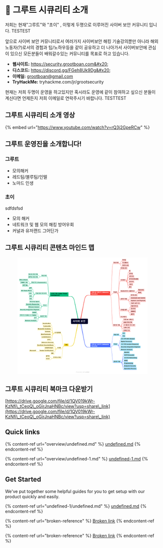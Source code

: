 # 👋 그루트 시큐리티 소개

저희는 현재"그루트"와 "초이" , 이렇게 두명으로 이루어진 사이버 보안 커뮤니티 입니다. TESTEST

앞으로 사이버 보안 커뮤니티로서 여러가지 사이버보안 해킹 기술강의뿐만 아니라 해외 노동자(?)로서의 경험과 팁/노하우등을 같이 공유하고 더 나아가서 사이버보안에 관심이 있으신 모든분들이 배워갈수있는 커뮤니티를 목표로 하고 있습니다.

* **웹사이트:** https://security.grootboan.com&#x20;
* **디스코드:** https://discord.gg/FGeh8Uk9Dg&#x20;
* **이메일:** grootboan@gmail.com
* **TryHackMe:** tryhackme.com/jr/grootsecurity

현재는 저희 두명이 운영을 하고있지만 혹시라도 운영에 같이 참여하고 싶으신 분들이 계신다면 언제든지 저희 이메일로 연락주시기 바랍니다. TESTTEST

## 그루트 시큐리티 소개 영상

{% embed url="https://www.youtube.com/watch?v=rQ3j2GpeRCw" %}

## 그루트 운영진을 소개합니다!

### 그루트

*  모의해커 
* 레드팀/블루팀/인텔
* 노마드 인생

### 초이
sdfdsfsd
* 모의 해커
* 네트워크 및 웹 모의 해킹 방어우회
* 커널과 유저랜드 그어딘가&#x20;



## 그루트 시큐리티 콘텐츠 마인드 맵

<figure><img src=".gitbook/assets/사이버 보안 마인드맵 최종.png" alt=""><figcaption></figcaption></figure>

## 그루트 시큐리티 북마크 다운받기

[https://drive.google.com/file/d/1QV019kWr-KzNfi\_tCeoQ\_oGirJnaHNBc/view?usp=share\_link](https://drive.google.com/file/d/1QV019kWr-KzNfi\_tCeoQ\_oGirJnaHNBc/view?usp=share\_link)

## Quick links

{% content-ref url="overview/undefined.md" %}
[undefined.md](overview/undefined.md)
{% endcontent-ref %}

{% content-ref url="overview/undefined-1.md" %}
[undefined-1.md](overview/undefined-1.md)
{% endcontent-ref %}

## Get Started

We've put together some helpful guides for you to get setup with our product quickly and easily.

{% content-ref url="undefined-1/undefined.md" %}
[undefined.md](undefined-1/undefined.md)
{% endcontent-ref %}

{% content-ref url="broken-reference" %}
[Broken link](broken-reference)
{% endcontent-ref %}

{% content-ref url="broken-reference" %}
[Broken link](broken-reference)
{% endcontent-ref %}
